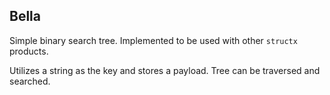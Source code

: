 ## Bella 

Simple binary search tree. Implemented to be used with other `structx` products.

Utilizes a string as the key and stores a payload. Tree can be traversed and searched.
